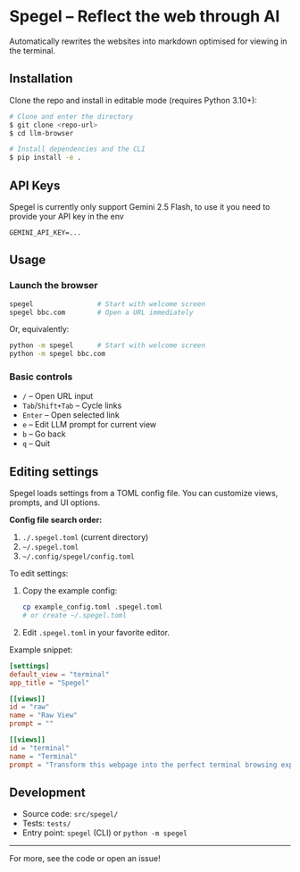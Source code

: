 # Spegel – Reflect the web through AI

Automatically rewrites the websites into markdown optimised for viewing in the terminal.

## Installation

Clone the repo and install in editable mode (requires Python 3.10+):

```bash
# Clone and enter the directory
$ git clone <repo-url>
$ cd llm-browser

# Install dependencies and the CLI
$ pip install -e .
```

## API Keys
Spegel is currently only support Gemini 2.5 Flash, to use it you need to provide your API key in the env

```
GEMINI_API_KEY=...
```


## Usage

### Launch the browser

```bash
spegel                # Start with welcome screen
spegel bbc.com        # Open a URL immediately
```

Or, equivalently:

```bash
python -m spegel      # Start with welcome screen
python -m spegel bbc.com
```

### Basic controls
- `/`         – Open URL input
- `Tab`/`Shift+Tab` – Cycle links
- `Enter`     – Open selected link
- `e`         – Edit LLM prompt for current view
- `b`         – Go back
- `q`         – Quit

## Editing settings

Spegel loads settings from a TOML config file. You can customize views, prompts, and UI options.

**Config file search order:**
1. `./.spegel.toml` (current directory)
2. `~/.spegel.toml`
3. `~/.config/spegel/config.toml`

To edit settings:
1. Copy the example config:
   ```bash
   cp example_config.toml .spegel.toml
   # or create ~/.spegel.toml
   ```
2. Edit `.spegel.toml` in your favorite editor.

Example snippet:
```toml
[settings]
default_view = "terminal"
app_title = "Spegel"

[[views]]
id = "raw"
name = "Raw View"
prompt = ""

[[views]]
id = "terminal"
name = "Terminal"
prompt = "Transform this webpage into the perfect terminal browsing experience! ..."
```

## Development
- Source code: `src/spegel/`
- Tests: `tests/`
- Entry point: `spegel` (CLI) or `python -m spegel`

---

For more, see the code or open an issue!
